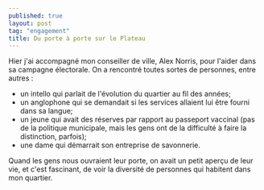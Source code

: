 ```yaml
---
published: true
layout: post
tag: "engagement"
title: Du porte à porte sur le Plateau
---
```


Hier j'ai accompagné mon conseiller de ville, Alex Norris, pour l'aider dans sa campagne électorale.
On a rencontré toutes sortes de personnes, entre autres :

- un intello qui parlait de l'évolution du quartier au fil des années;
- un anglophone qui se demandait si les services allaient lui être fourni dans sa langue;
- un jeune qui avait des réserves par rapport au passeport vaccinal (pas de la politique municipale, mais les gens ont de la difficulté à faire la distinction, parfois);
- une dame qui démarrait son entreprise de savonnerie.

Quand les gens nous ouvraient leur porte, on avait un petit aperçu de leur vie, et c'est fascinant, de voir la diversité de personnes qui habitent dans mon quartier.
